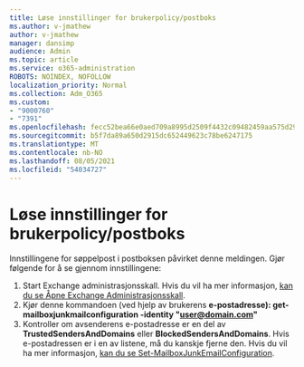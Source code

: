 ```yaml
---
title: Løse innstillinger for brukerpolicy/postboks
ms.author: v-jmathew
author: v-jmathew
manager: dansimp
audience: Admin
ms.topic: article
ms.service: o365-administration
ROBOTS: NOINDEX, NOFOLLOW
localization_priority: Normal
ms.collection: Adm_O365
ms.custom:
- "9000760"
- "7391"
ms.openlocfilehash: fecc52bea66e0aed709a8995d2509f4432c09482459aa575d29e4c7551375211
ms.sourcegitcommit: b5f7da89a650d2915dc652449623c78be6247175
ms.translationtype: MT
ms.contentlocale: nb-NO
ms.lasthandoff: 08/05/2021
ms.locfileid: "54034727"
---
```

# <a name="fix-user-policymailbox-settings"></a>Løse innstillinger for brukerpolicy/postboks

Innstillingene for søppelpost i postboksen påvirket denne meldingen. Gjør følgende for å se gjennom innstillingene:

1. Start Exchange administrasjonsskall. Hvis du vil ha mer informasjon, [kan du se Åpne Exchange Administrasjonsskall](https://go.microsoft.com/fwlink/?linkid=2101432).
2. Kjør denne kommandoen (ved hjelp av brukerens  **e-postadresse): get-mailboxjunkmailconfiguration -identity "user@domain.com"**
3. Kontroller om avsenderens e-postadresse er en del av **TrustedSendersAndDomains** eller **BlockedSendersAndDomains**. Hvis e-postadressen er i en av listene, må du kanskje fjerne den. Hvis du vil ha mer informasjon, [kan du se Set-MailboxJunkEmailConfiguration](https://go.microsoft.com/fwlink/?linkid=2101047).
